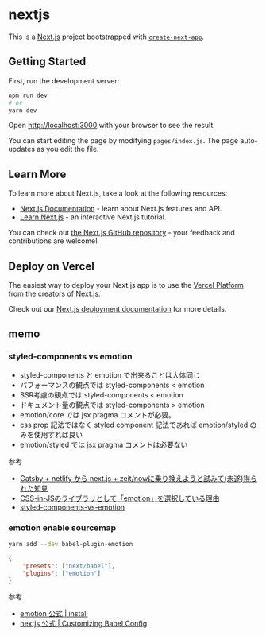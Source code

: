 # nextjs

This is a [Next.js](https://nextjs.org/) project bootstrapped with [`create-next-app`](https://github.com/vercel/next.js/tree/canary/packages/create-next-app).

## Getting Started

First, run the development server:

```bash
npm run dev
# or
yarn dev
```

Open [http://localhost:3000](http://localhost:3000) with your browser to see the result.

You can start editing the page by modifying `pages/index.js`. The page auto-updates as you edit the file.

## Learn More

To learn more about Next.js, take a look at the following resources:

- [Next.js Documentation](https://nextjs.org/docs) - learn about Next.js features and API.
- [Learn Next.js](https://nextjs.org/learn) - an interactive Next.js tutorial.

You can check out [the Next.js GitHub repository](https://github.com/vercel/next.js/) - your feedback and contributions are welcome!

## Deploy on Vercel

The easiest way to deploy your Next.js app is to use the [Vercel Platform](https://vercel.com/import?utm_medium=default-template&filter=next.js&utm_source=create-next-app&utm_campaign=create-next-app-readme) from the creators of Next.js.

Check out our [Next.js deployment documentation](https://nextjs.org/docs/deployment) for more details.

## memo

### styled-components vs emotion

- styled-components と emotion で出来ることは大体同じ
- パフォーマンスの観点では styled-components < emotion
- SSR考慮の観点では styled-components < emotion
- ドキュメント量の観点では styled-components > emotion
- emotion/core では jsx pragma コメントが必要。
- css prop 記法ではなく styled component 記法であれば emotion/styled のみを使用すれば良い
- emotion/styled では jsx pragma コメントは必要ない

参考

- [Gatsby + netlify から next.js + zeit/nowに乗り換えようと試みて(未遂)得られた知見](https://www.terrier.dev/blog/2019/20191202000000-next-js/)
- [CSS-in-JSのライブラリとして「emotion」を選択している理由](https://qiita.com/__sakito__/items/d240840eef7123f62acf)
- [styled-components-vs-emotion](https://github.com/jsjoeio/styled-components-vs-emotion)

### emotion enable sourcemap

```bash
yarn add --dev babel-plugin-emotion
```

```json
{
    "presets": ["next/babel"],
    "plugins": ["emotion"]
}
```

参考

- [emotion 公式 | install](https://emotion.sh/docs/install)
- [nextjs 公式 | Customizing Babel Config](https://nextjs.org/docs/advanced-features/customizing-babel-config)
